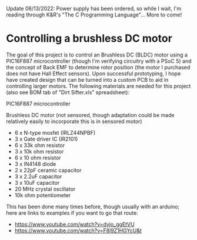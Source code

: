 Update 06/13/2022:  Power supply has been ordered, so while I wait, I'm reading through K&R's "The C Programming Language"... More to come!

# Controlling a brushless DC motor
The goal of this project is to control an Brushless DC (BLDC) motor using a PIC16F887 microcontroller (though I'm verifying circuitry with a PSoC 5) and the concept of Back EMF to determine rotor position (the motor I purchased does not have Hall Effect sensors). Upon successful prototyping, I hope have created design that can be turned into a custom PCB to aid in controlling larger motors. The following materials are needed for this project (also see BOM tab of "Dirt Sifter.xls" spreadsheet):

PIC16F887 microcontroller

Brushless DC motor (not sensored, though adaptation could be made relatively easily to incorporate this is in sensored motor)

- 6 x N-type mosfet (IRLZ44NPBF)
- 3 x Gate driver IC (IR2101)
- 6 x 33k ohm resistor 
- 3 x 10k ohm resistor
- 6 x 10 ohm resistor
- 3 x IN4148 diode
- 2 x 22pF ceramic capacitor
- 3 x 2.2uF capacitor
- 3 x 10uF capacitor
- 20 MHz crystal oscillator
- 10k ohm potentiometer</ul>

This has been done many times before, though usually with an arduino; here are links to examples if you want to go that route:
- https://www.youtube.com/watch?v=dyjo_ggEtVU
- https://www.youtube.com/watch?v=F8l9Z1HGYcU&t
